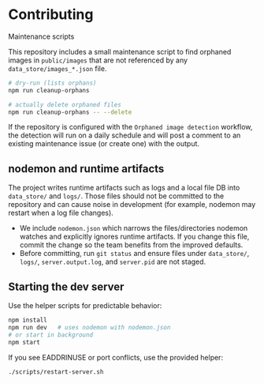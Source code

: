 # Contributing

Maintenance scripts

This repository includes a small maintenance script to find orphaned images in `public/images` that are not referenced by any `data_store/images_*.json` file.


```bash
# dry-run (lists orphans)
npm run cleanup-orphans

# actually delete orphaned files
npm run cleanup-orphans -- --delete
```

If the repository is configured with the `Orphaned image detection` workflow, the detection will run on a daily schedule and will post a comment to an existing maintenance issue (or create one) with the output.

nodemon and runtime artifacts
----------------------------

The project writes runtime artifacts such as logs and a local file DB into `data_store/` and `logs/`. Those files should not be committed to the repository and can cause noise in development (for example, nodemon may restart when a log file changes).

- We include `nodemon.json` which narrows the files/directories nodemon watches and explicitly ignores runtime artifacts. If you change this file, commit the change so the team benefits from the improved defaults.
- Before committing, run `git status` and ensure files under `data_store/`, `logs/`, `server.output.log`, and `server.pid` are not staged.

Starting the dev server
-----------------------

Use the helper scripts for predictable behavior:

```bash
npm install
npm run dev   # uses nodemon with nodemon.json
# or start in background
npm start
```

If you see EADDRINUSE or port conflicts, use the provided helper:

```bash
./scripts/restart-server.sh
```
